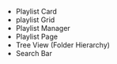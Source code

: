 
- Playlist Card
- playlist Grid
- Playlist Manager
- Playlist Page
- Tree View (Folder Hierarchy)
- Search Bar
